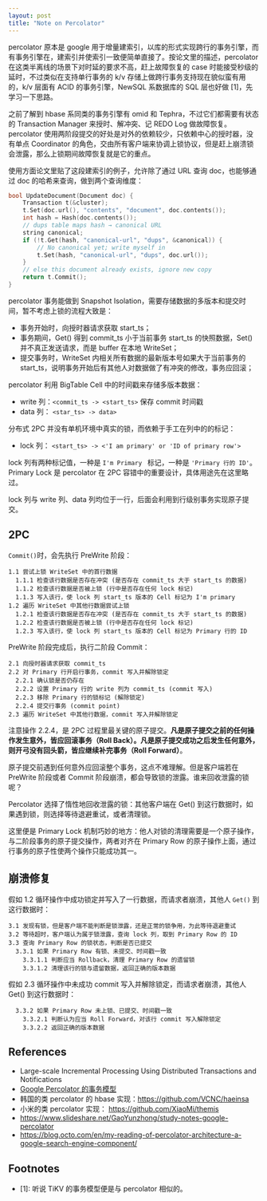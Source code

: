 ```yaml
---
layout: post
title: "Note on Percolator"
---
```


percolator 原本是 google 用于增量建索引，以库的形式实现跨行的事务引擎，而有事务引擎在，建索引并使索引一致便简单直接了。按论文里的描述，percolator 在这类半离线的场景下对时延的要求不高，赶上故障恢复的 case 时能接受秒级的延时，不过类似在支持单行事务的 k/v 存储上做跨行事务支持现在貌似蛮有用的，k/v 层面有 ACID 的事务引擎，NewSQL 系数据库的 SQL 层也好做 \[1]，先学习一下思路。

之前了解到 hbase 系同类的事务引擎有 omid 和 Tephra，不过它们都需要有状态的 Transaction Manager 来授时、解冲突、记 REDO Log 做故障恢复。percolator 使用两阶段提交的好处是对外的依赖较少，只依赖中心的授时器，没有单点 Coordinator 的角色，交由所有客户端来协调上锁协议，但是赶上崩溃锁会泄露，那么上锁期间故障恢复就是它的重点。

使用方面论文里贴了这段建索引的例子，允许除了通过 URL 查询 doc，也能够通过 doc 的哈希来查询，做到两个查询维度：

```C++
bool UpdateDocument(Document doc) {
	Transaction t(&cluster);
	t.Set(doc.url(), "contents", "document", doc.contents()); 
	int hash = Hash(doc.contents());
	// dups table maps hash → canonical URL
	string canonical;
	if (!t.Get(hash, "canonical-url", "dups", &canonical)) {
		// No canonical yet; write myself in
		t.Set(hash, "canonical-url", "dups", doc.url());
	}
	// else this document already exists, ignore new copy
	return t.Commit();
}
```

percolator 事务能做到 Snapshot Isolation，需要存储数据的多版本和提交时间，暂不考虑上锁的流程大致是：

- 事务开始时，向授时器请求获取 start_ts；
- 事务期间，Get() 得到 commit_ts 小于当前事务 start_ts 的快照数据，Set() 并不真正发送请求，而是 buffer 在本地 WriteSet；
- 提交事务时，WriteSet 内相关所有数据的最新版本号如果大于当前事务的 start_ts，说明事务开始后有其他人对数据做了有冲突的修改，事务应回滚；

percolator 利用 BigTable Cell 中的时间戳来存储多版本数据：

- write 列：`<commit_ts -> <start_ts>` 保存 commit 时间戳
- data 列： `<star_ts> -> data>`

分布式 2PC 并没有单机环境中真实的锁，而依赖于手工在列中的的标记：

- lock 列： `<start_ts> -> <'I am primary' or 'ID of primary row'>`

lock 列有两种标记值，一种是 `I'm Primary ` 标记，一种是 `'Primary 行的 ID'`。Primary Lock 是 percolator 在 2PC 容错中的重要设计，具体用途先在这里略过。

lock 列与 write 列、data 列均位于一行，后面会利用到行级别事务实现原子提交。

## 2PC

`Commit()`时，会先执行 PreWrite 阶段：

```
1.1 尝试上锁 WriteSet 中的首行数据
  1.1.1 检查该行数据是否存在冲突 (是否存在 commit_ts 大于 start_ts 的数据)
  1.1.2 检查该行数据是否被上锁 (行中是否存在任何 lock 标记)
  1.1.3 写入该行，使 lock 列 start_ts 版本的 Cell 标记为 I'm primary
1.2 遍历 WriteSet 中其他行数据尝试上锁
  1.2.1 检查该行数据是否存在冲突 (是否存在 commit_ts 大于 start_ts 的数据)
  1.2.2 检查该行数据是否被上锁 (行中是否存在任何 lock 标记)
  1.2.3 写入该行，使 lock 列 start_ts 版本的 Cell 标记为 Primary 行的 ID
```

PreWrite 阶段完成后，执行二阶段 Commit：

```
2.1 向授时器请求获取 commit_ts
2.2 对 Primary 行开启行事务，commit 写入并解除锁定
  2.2.1 确认锁是否仍存在
  2.2.2 设置 Primary 行的 write 列为 commit_ts (commit 写入)
  2.2.3 移除 Primary 行的锁标记 (解除锁定)
  2.2.4 提交行事务 (commit point)
2.3 遍历 WriteSet 中其他行数据，commit 写入并解除锁定
```

注意操作 2.2.4，是 2PC 过程里最关键的原子提交。**凡是原子提交之前的任何操作发生意外，皆应回滚事务（Roll Back）。凡是原子提交成功之后发生任何意外，则开弓没有回头箭，皆应继续补完事务（Roll Forward）**。

原子提交前遇到任何意外应回滚整个事务，这点不难理解。但是客户端若在 PreWrite 阶段或者 Commit 阶段崩溃，都会导致锁的泄露。谁来回收泄露的锁呢？

Percolator 选择了惰性地回收泄露的锁：其他客户端在 Get() 到这行数据时，如果遇到锁，则选择等待退避重试，或者清理锁。

这里便是 Primary Lock 机制巧妙的地方：他人对锁的清理需要是一个原子操作，与二阶段事务的原子提交操作，两者对齐在 Primary Row 的原子操作上面，通过行事务的原子性使两个操作只能成功其一。

## 崩溃修复

假如 1.2 循环操作中成功锁定并写入了一行数据，而请求者崩溃，其他人 `Get()` 到这行数据时：

```
3.1 发现有锁，但是客户端不能判断是锁泄露，还是正常的锁争用，为此等待退避重试
3.2 等待超时，客户端认为属于锁泄露，查询 lock 列，取到 Primary Row 的 ID
3.3 查询 Primary Row 的锁状态，判断是否已提交
  3.3.1 如果 Primary Row 有锁、未提交、时间戳一致
    3.3.1.1 判断应当 Rollback，清理 Primary Row 的遗留锁
    3.3.1.2 清理该行的锁与遗留数据，返回正确的版本数据
```

假如 2.3 循环操作中未成功 commit 写入并解除锁定，而请求者崩溃，其他人 Get() 到这行数据时：

```
  3.3.2 如果 Primary Row 未上锁、已提交、时间戳一致
    3.3.2.1 判断认为应当 Roll Forward，对该行 commit 写入解除锁定
    3.3.2.2 返回正确的版本数据
```

## References

- Large-scale Incremental Processing Using Distributed Transactions and Notifications
- [Google Percolator 的事务模型](http://andremouche.github.io/transaction/percolator.html)
- 韩国的类 percolator 的 hbase 实现：<https://github.com/VCNC/haeinsa>
- 小米的类 percolator 实现： <https://github.com/XiaoMi/themis>
- <https://www.slideshare.net/GaoYunzhong/study-notes-google-percolator>
- <https://blog.octo.com/en/my-reading-of-percolator-architecture-a-google-search-engine-component/>

## Footnotes

- \[1]: 听说 TiKV 的事务模型便是与 percolator 相似的。

